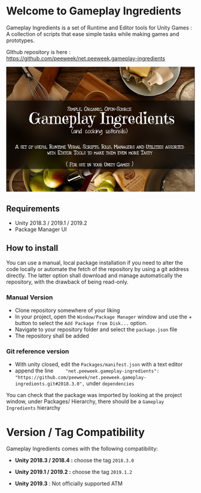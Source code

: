 # Welcome to Gameplay Ingredients

Gameplay Ingredients is a set of Runtime and Editor tools for Unity Games : A collection of scripts that ease simple tasks while making games and prototypes.

GIthub repository is here : https://github.com/peeweek/net.peeweek.gameplay-ingredients

![](https://raw.githubusercontent.com/peeweek/net.peeweek.gameplay-ingredients/master/Documentation%7E/Images/site-banner.png)

## Requirements

* Unity 2018.3 / 2019.1 / 2019.2
* Package Manager UI

## How to install

You can use a manual, local package installation if you need to alter the code locally or automate the fetch of the repository by using a git address directly. The latter option shall download and manage automatically the repository, with the drawback of being read-only.

### Manual Version

- Clone repository somewhere of your liking
- In your project, open the `Window/Package Manager` window and use the + button to select the `Add Package from Disk...` option.
- Navigate to your repository folder and select the `package.json` file
- The repository shall be added

### Git reference version

- With unity closed, edit the `Packages/manifest.json` with a text editor
- append the line `    "net.peeweek.gameplay-ingredients": "https://github.com/peeweek/net.peeweek.gameplay-ingredients.git#2018.3.0",` under `dependencies`

You can check that the package was imported by looking at the project window, under Packages/ Hierarchy, there should be a `Gameplay Ingredients` hierarchy

# Version / Tag Compatibility

Gameplay Ingredients comes with the following compatibility:

* **Unity 2018.3 / 2018.4 :** choose the tag `2018.3.0`
* **Unity 2019.1 / 2019.2 :** choose the tag `2019.1.2` 

* **Unity 2019.3** : Not officially supported ATM